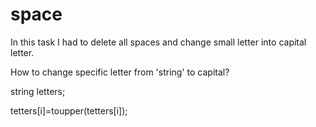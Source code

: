 # space

In this task I had to delete all spaces and change small letter into capital letter.

How to change specific letter from 'string' to capital?

string letters;

tetters[i]=toupper(tetters[i]);
